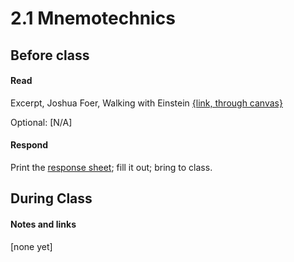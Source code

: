 # 2.1 Mnemotechnics

## Before class

#### Read

Excerpt, Joshua Foer, Walking with Einstein [{link, through canvas}](https://fsu.instructure.com/courses/105751/files?preview=5758243)



Optional:
[N/A]


#### Respond

Print the [response sheet](https://github.com/allenjromano/techmem2019/raw/master/response_sheets/2_1_response.pdf); fill it out; bring to class.




## During Class 

#### Notes and links

[none yet]
